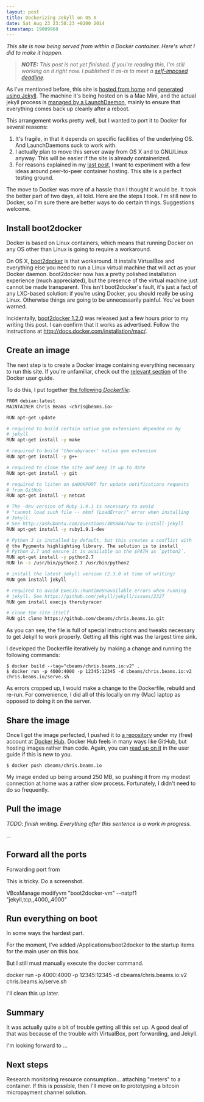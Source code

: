 ```yaml
---
layout: post
title: Dockerizing Jekyll on OS X
date: Sat Aug 23 23:50:23 +0200 2014
timestamp: 19009968
---
```


_This site is now being served from within a Docker container. Here's what I did to make it happen._

> _**NOTE:** This post is not yet finished. If you're reading this, I'm still working on it right now. I published it as-is to meet a [self-imposed deadline](/posts/practice)._

As I've mentioned before, this site is [hosted from home](/posts/indiehost) and [generated using Jekyll](/posts/epoch). The machine it's being hosted on is a Mac Mini, and the actual jekyll process is [managed by a LaunchDaemon](https://github.com/cbeams/chris.beams.io/commit/5f614e68a63694b2c846f4c788dc4b8499aa196c), mainly to ensure that everything comes back up cleanly after a reboot.

This arrangement works pretty well, but I wanted to port it to Docker for several reasons:

1. It's fragile, in that it depends on specific facilities of the underlying OS. And LaunchDaemons suck to work with.
2. I actually plan to move this server away from OS X and to GNU/Linux anyway. This will be easier if the site is already containerized.
3. For reasons explained in my [last post](/posts/docker), I want to experiment with a few ideas around peer-to-peer container hosting. This site is a perfect testing ground.

The move to Docker was more of a hassle than I thought it would be. It took the better part of two days, all told. Here are the steps I took. I'm still new to Docker, so I'm sure there are better ways to do certain things. Suggestions welcome.


## Install boot2docker

Docker is based on Linux containers, which means that running Docker on any OS other than Linux is going to require a workaround.

On OS X, [boot2docker](http://boot2docker.io/) is that workaround. It installs VirtualBox and everything else you need to run a Linux virtual machine that will act as your Docker daemon. boot2docker now has a pretty polished installation experience (much appreciated), but the presence of the virtual machine just cannot be made transparent. This isn't boot2docker's fault, it's just a fact of any LXC-based solution: if you're using Docker, you should really be using Linux. Otherwise things are going to be unnecessarily painful. You've been warned.

Incidentally, [boot2docker 1.2.0](https://github.com/boot2docker/boot2docker/releases/tag/v1.2.0) was released just a few hours prior to my writing this post. I can confirm that it works as advertised. Follow the instructions at <http://docs.docker.com/installation/mac/>.


## Create an image

The next step is to create a Docker image containing everything necessary to run this site. If you're unfamiliar, check out the [relevant section](http://docs.docker.com/userguide/dockerimages/) of the Docker user guide.

To do this, I put together [the following _Dockerfile_](https://github.com/cbeams/chris.beams.io/blob/master/Dockerfile):

```sh
FROM debian:latest
MAINTAINER Chris Beams <chris@beams.io>

RUN apt-get update

# required to build certain native gem extensions depended on by
# jekyll
RUN apt-get install -y make

# required to build 'therubyracer' native gem extension
RUN apt-get install -y g++

# required to clone the site and keep it up to date
RUN apt-get install -y git

# required to listen on $HOOKPORT for update notifications requests
# from GitHub
RUN apt-get install -y netcat

# The -dev version of Ruby 1.9.1 is necessary to avoid
# "cannot load such file -- mkmf (LoadError)" error when installing
# Jekyll.
# See http://askubuntu.com/questions/305884/how-to-install-jekyll
RUN apt-get install -y ruby1.9.1-dev

# Python 3 is installed by default, but this creates a conflict with
@ the Pygments highlighting library. The solution is to install
# Python 2.7 and ensure it is available on the $PATH as `python2`.
RUN apt-get install -y python2.7
RUN ln -s /usr/bin/python2.7 /usr/bin/python2

# install the latest jekyll version (2.3.0 at time of writing)
RUN gem install jekyll

# required to avoid ExecJS::RuntimeUnavailable errors when running
# jekyll. See https://github.com/jekyll/jekyll/issues/2327
RUN gem install execjs therubyracer

# clone the site itself
RUN git clone https://github.com/cbeams/chris.beams.io.git
```

As you can see, the file is full of special instructions and tweaks necessary to get Jekyll to work properly. Getting all this right was the largest time sink.

I developed the Dockerfile iteratively by making a change and running the following commands:

    $ docker build --tag="cbeams/chris.beams.io:v2" .
    $ docker run -p 4000:4000 -p 12345:12345 -d cbeams/chris.beams.io:v2 chris.beams.io/serve.sh

As errors cropped up, I would make a change to the Dockerfile, rebuild and re-run. For convenience, I did all of this locally on my (Mac) laptop as opposed to doing it on the server.


## Share the image

Once I got the image perfected, I pushed it to [a repository](https://registry.hub.docker.com/u/cbeams/chris.beams.io/) under my (free) account at [Docker Hub](https://hub.docker.com/). Docker Hub feels in many ways like GitHub, but hosting images rather than code. Again, you can [read up on it](http://docs.docker.com/userguide/dockerrepos/) in the user guide if this is new to you.

    $ docker push cbeams/chris.beams.io

My image ended up being around 250 MB, so pushing it from my modest connection at home was a rather slow process. Fortunately, I didn't need to do so frequently.


## Pull the image

_TODO: finish writing. Everything after this sentence is a work in progress._

...

## Forward all the ports

Forwarding port from 

This is tricky. Do a screenshot.

VBoxManage modifyvm "boot2docker-vm" --natpf1 "jekyll,tcp,,4000,,4000"


## Run everything on boot

In some ways the hardest part.

For the moment, I've added /Applications/boot2docker to the startup items for the main user on this box.

But I still must manually execute the docker command.

docker run -p 4000:4000 -p 12345:12345 -d cbeams/chris.beams.io:v2 chris.beams.io/serve.sh

I'll clean this up later.


## Summary

It was actually quite a bit of trouble getting all this set up. A good deal of that was because of the trouble with VirtualBox, port forwarding, and Jekyll.

I'm looking forward to ...


## Next steps

Research monitoring resource consumption... attaching "meters" to a container. If this is possible, then I'll move on to prototyping a bitcoin micropayment channel solution.
